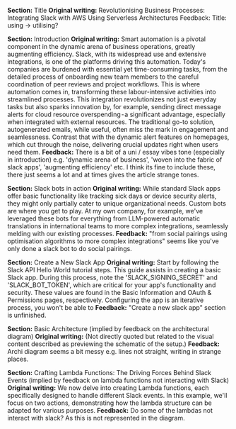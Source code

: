 **Section:** Title
**Original writing:** Revolutionising Business Processes: Integrating Slack with AWS Using Serverless Architectures
Feedback: Title: using -> utilising?

**Section:** Introduction
**Original writing:** Smart automation is a pivotal component in the dynamic arena of business operations, greatly augmenting efficiency. Slack, with its widespread use and extensive integrations, is one of the platforms driving this automation. Today's companies are burdened with essential yet time-consuming tasks, from the detailed process of onboarding new team members to the careful coordination of peer reviews and project workflows. This is where automation comes in, transforming these labour-intensive activities into streamlined processes. This integration revolutionizes not just everyday tasks but also sparks innovation by, for example, sending direct message alerts for cloud resource overspending - a significant advantage, especially when integrated with external resources. The traditional go-to solution, autogenerated emails, while useful, often miss the mark in engagement and seamlessness. Contrast that with the dynamic alert features on homepages, which cut through the noise, delivering crucial updates right when users need them.
**Feedback:** There is a bit of a uni / essay vibes tone (especially in introduction) e.g. 'dynamic arena of business', 'woven into the fabric of slack apps', 'augmenting efficiency' etc. I think its fine to include these, there just seems a lot and at times gives the article strange tones.

**Section:** Slack bots in action
**Original writing:** While standard Slack apps offer basic functionality like tracking sick days or device security alerts, they might only partially cater to unique organizational needs. Custom bots are where you get to play. At my own company, for example, we've leveraged these bots for everything from LLM-powered automatic translations in international teams to more complex integrations, seamlessly melding with our existing processes.
**Feedback:** "from social pairings using optimisation algorithms to more complex integrations" seems like you've only done a slack bot to do social pairings.

**Section:** Create a New Slack App
**Original writing:** Start by following the Slack API Hello World tutorial steps. This guide assists in creating a basic Slack app. During this process, note the 'SLACK_SIGNING_SECRET' and 'SLACK_BOT_TOKEN', which are critical for your app's functionality and security. These values are found in the Basic Information and OAuth & Permissions pages, respectively. Configuring the app is an iterative process, you won't be able to
**Feedback:** "Create a new slack app" section is unfinished.

**Section:** Basic Architecture (implied by feedback on the architectural diagram)
**Original writing:** (Not directly quoted but related to the visual content described as previewing the schematic of the setup.)
**Feedback:** Archi diagram seems a bit messy e.g. lines not straight, writing in strange places.

**Section:** Crafting Lambda Functions: The Driving Forces Behind Slack Events (implied by feedback on lambda functions not interacting with Slack)
**Original writing:** We now delve into creating Lambda functions, each specifically designed to handle different Slack events. In this example, we'll focus on two actions, demonstrating how the lambda structure can be adapted for various purposes.
**Feedback:** Do some of the lambdas not interact with slack? As this is not represented in the diagram.